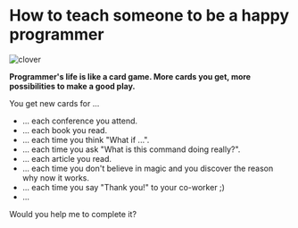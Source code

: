 # How to teach someone to be a happy programmer

![clover](https://cdn2.iconfinder.com/data/icons/devine-icons-part-2/128/Cards-Club.png)

**Programmer's life is like a card game. More cards you get, more possibilities to make a good play.**

You get new cards for ...

* ... each conference you attend.
* ... each book you read.
* ... each time you think "What if ...".
* ... each time you ask "What is this command doing really?".
* ... each article you read.
* ... each time you don't believe in magic and you discover the reason why now it works.
* ... each time you say "Thank you!" to your co-worker ;)
* ...

Would you help me to complete it?

